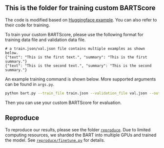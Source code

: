 <h2>This is the folder for training custom BARTScore</h2>

The code is modified based on [Huggingface example](https://github.com/huggingface/transformers/tree/master/examples/pytorch/summarization). You can also refer to their code for training.

To train your custom BARTScore, please use the following format for training data file and validation data file.
```
# a train.json/val.json file contains multiple examples as shown below.
{"text": "This is the first text.", "summary": "This is the first summary."}
{"text": "This is the second text.", "summary": "This is the second summary."}
```

An example training command is shown below. More supported arguments can be found in `args.py`.

```bash
python bart.py --train_file train.json --validation_file val.json --output_dir my_bartscore
```

Then you can use your custom BARTScore for evaluation.

## Reproduce
To reproduce our results, please see the folder [`reproduce`](reproduce). Due to limited computing resources, we sharded the BART into multiple GPUs and trained the model. See [`reproduce/finetune.py`](reproduce/finetune.py) for details.



